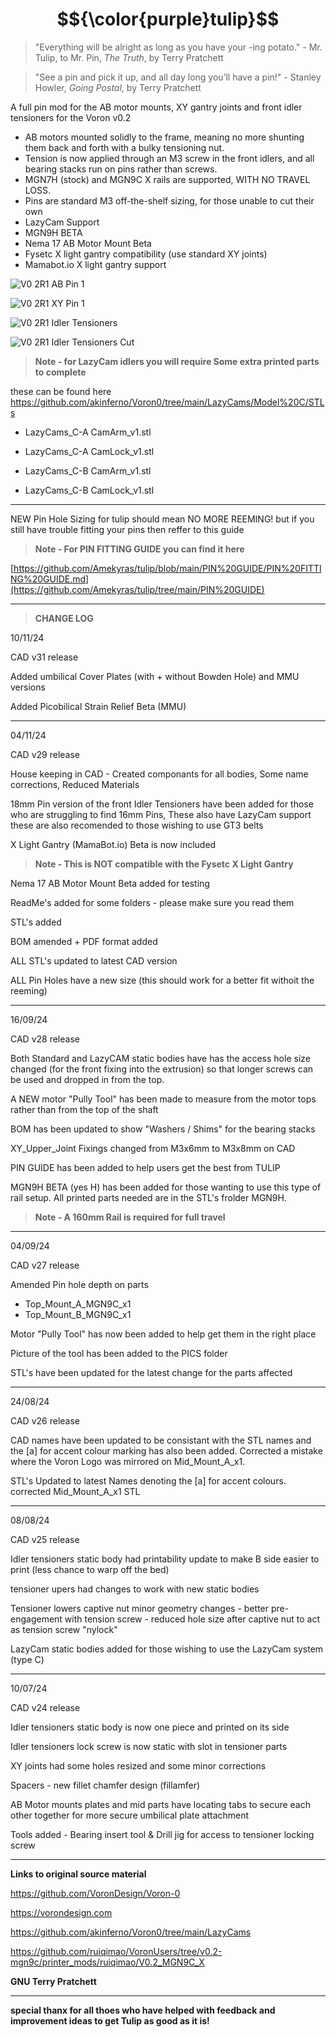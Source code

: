 # $${\color{purple}tulip}$$

>"Everything will be alright as long as you have your -ing potato." - Mr. Tulip, to Mr. Pin, _The Truth_, by Terry Pratchett

>"See a pin and pick it up, and all day long you’ll have a pin!" - Stanley Howler, _Going Postal_, by Terry Pratchett

A full pin mod for the AB motor mounts, XY gantry joints and front idler tensioners for the Voron v0.2

 - AB motors mounted solidly to the frame, meaning no more shunting them back and forth with a bulky tensioning nut.
 - Tension is now applied through an M3 screw in the front idlers, and all bearing stacks run on pins rather than screws.
 - MGN7H (stock) and MGN9C X rails are supported, WITH NO TRAVEL LOSS.
 - Pins are standard M3 off-the-shelf sizing, for those unable to cut their own
 - LazyCam Support
 - MGN9H BETA
 - Nema 17 AB Motor Mount Beta
 - Fysetc X light gantry compatibility (use standard XY joints)
 - Mamabot.io X light gantry support


![V0 2R1 AB Pin 1](https://github.com/Amekyras/tulip/assets/94327757/2334f2fe-ea59-4272-a482-91458820e2e0)

![V0 2R1 XY Pin 1](https://github.com/Amekyras/tulip/assets/94327757/f6ef2c14-dcae-4d3b-bead-6299d7465112)

![V0 2R1 Idler Tensioners](https://github.com/Amekyras/tulip/assets/94327757/4f11de3a-fce1-4261-a26b-d59bcf17d914)

![V0 2R1 Idler Tensioners Cut](https://github.com/Amekyras/tulip/assets/94327757/6c2ed4f8-4897-47bb-b8ae-8113dea347f6)


> **Note - for LazyCam idlers you will require Some extra printed parts to complete**

these can be found here https://github.com/akinferno/Voron0/tree/main/LazyCams/Model%20C/STLs

- LazyCams_C-A CamArm_v1.stl
- LazyCams_C-A CamLock_v1.stl

- LazyCams_C-B CamArm_v1.stl
- LazyCams_C-B CamLock_v1.stl

----
NEW Pin Hole Sizing for tulip should mean NO MORE REEMING! but if you still have trouble fitting your pins then reffer to this guide

> **Note - For PIN FITTING GUIDE you can find it here**

[https://github.com/Amekyras/tulip/blob/main/PIN%20GUIDE/PIN%20FITTING%20GUIDE.md](https://github.com/Amekyras/tulip/tree/main/PIN%20GUIDE)

----

> **CHANGE LOG**

10/11/24

CAD v31 release

Added umbilical Cover Plates (with + without Bowden Hole) and MMU versions

Added Picobilical Strain Relief Beta (MMU)

----

04/11/24

CAD v29 release

House keeping in CAD - Created componants for all bodies, Some name corrections, Reduced Materials

18mm Pin version of the front Idler Tensioners have been added for those who are struggling to find 16mm Pins, These also have LazyCam support
these are also recomended to those wishing to use GT3 belts

X Light Gantry (MamaBot.io) Beta is now included
> **Note - This is NOT compatible with the Fysetc X Light Gantry**

Nema 17 AB Motor Mount Beta added for testing

ReadMe's added for some folders - please make sure you read them

STL's added

BOM amended + PDF format added

ALL STL's updated to latest CAD version

ALL Pin Holes have a new size (this should work for a better fit withoit the reeming)

----

16/09/24

CAD v28 release

Both Standard and LazyCAM static bodies have has the access hole size changed (for the front fixing into the extrusion) so that longer screws can be used and dropped in from the top.

A NEW motor "Pully Tool" has been made to measure from the motor tops rather than from the top of the shaft

BOM has been updated to show "Washers / Shims" for the bearing stacks

XY_Upper_Joint Fixings changed from M3x6mm to M3x8mm on CAD

PIN GUIDE has been added to help users get the best from TULIP

MGN9H BETA (yes H) has been added for those wanting to use this type of rail setup. All printed parts needed are in the STL's frolder MGN9H.
> **Note - A 160mm Rail is required for full travel**

----

04/09/24

CAD v27 release

Amended Pin hole depth on parts

- Top_Mount_A_MGN9C_x1
- Top_Mount_B_MGN9C_x1

Motor "Pully Tool" has now been added to help get them in the right place

Picture of the tool has been added to the PICS folder

STL's have been updated for the latest change for the parts affected

----

24/08/24

CAD v26 release

CAD names have been updated to be consistant with the STL names and the [a] for accent colour marking has also been added. Corrected a mistake where the Voron Logo was mirrored on Mid_Mount_A_x1.

STL's Updated to latest Names denoting the [a] for accent colours. corrected Mid_Mount_A_x1 STL

----

08/08/24

CAD v25 release

Idler tensioners static body had printability update to make B side easier to print (less chance to warp off the bed)

tensioner upers had changes to work with new static bodies

Tensioner lowers captive nut minor geometry changes - better pre-engagement with tension screw - reduced hole size after captive nut to act as tension screw "nylock"

LazyCam static bodies added for those wishing to use the LazyCam system (type C)

----

10/07/24

CAD v24 release

Idler tensioners static body is now one piece and printed on its side

Idler tensioners lock screw is now static with slot in tensioner parts

XY joints had some holes resized and some minor corrections

Spacers - new fillet chamfer design (fillamfer)

AB Motor mounts plates and mid parts have locating tabs to secure each other together for more secure umbilical plate attachment

Tools added - Bearing insert tool & Drill jig for access to tensioner locking screw

----

**Links to original source material**

https://github.com/VoronDesign/Voron-0

https://vorondesign.com

https://github.com/akinferno/Voron0/tree/main/LazyCams

https://github.com/ruiqimao/VoronUsers/tree/v0.2-mgn9c/printer_mods/ruiqimao/V0.2_MGN9C_X

**GNU Terry Pratchett**

----

**special thanx for all thoes who have helped with feedback and improvement ideas to get Tulip as good as it is!**



